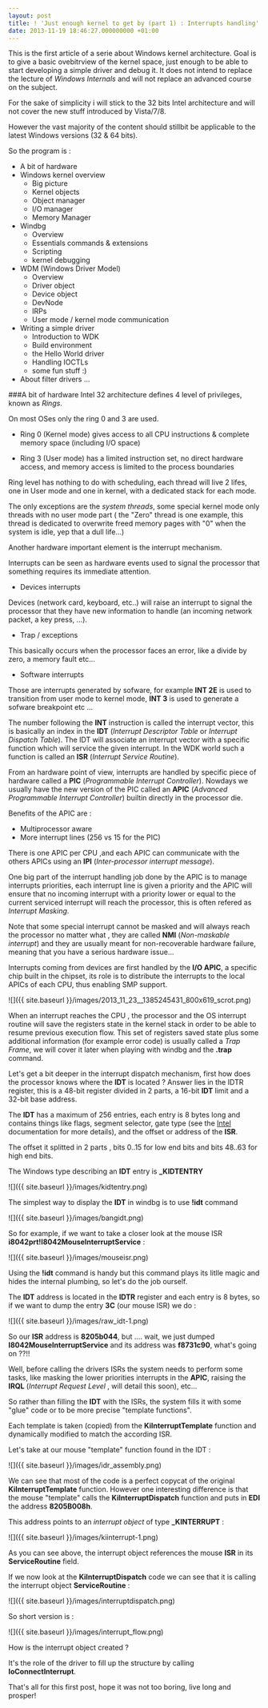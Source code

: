 ```yaml
---
layout: post
title: ! 'Just enough kernel to get by (part 1) : Interrupts handling'
date: 2013-11-19 18:46:27.000000000 +01:00
---
```

This is the first article of a serie about Windows kernel architecture.
Goal is to give a basic ovebitrview of the kernel space, just enough to be able to start developing a simple driver and debug it.
It does not intend to replace the lecture of *Windows Internals* and will not replace an advanced course on the subject.

For the sake of simplicity i will stick to the 32 bits Intel architecture and will not cover the new stuff introduced by Vista/7/8.

However the vast majority of the content should stillbit be applicable to the latest Windows versions (32 & 64 bits).

So the program is :

* A bit of hardware
* Windows kernel overview
	* Big picture
    * Kernel objects
    * Object manager
    * I/O manager
    * Memory Manager
* Windbg
	* Overview
    * Essentials commands & extensions
    * Scripting
    * kernel debugging
* WDM (Windows Driver Model)
	* Overview
	* Driver object
    * Device object
    * DevNode
    * IRPs
    * User mode / kernel mode communication
* Writing a simple driver
	* Introduction to WDK
    * Build environment
    * the Hello World driver
    * Handling IOCTLs
    * some fun stuff :)
* About filter drivers ...
	
    


###A bit of hardware
Intel 32 architecture defines 4 level of privileges, known as *Rings*.

On most OSes only the ring 0 and 3 are used.

*  Ring 0 (Kernel mode) gives access to all CPU instructions & complete memory space (including I/O space)

*  Ring 3 (User mode) has a limited instruction set, no direct hardware access, and memory access is limited to the process boundaries

Ring level has nothing to do with scheduling, each thread will live 2 lifes, one in User mode and one in kernel, with a dedicated stack for each mode.

The only exceptions are the *system threads*, some special kernel mode only threads with no user mode part ( the "Zero" thread is one example, this thread is dedicated to overwrite freed memory pages with "0" when the system is idle, yep that a dull life...)

Another hardware important element is the interrupt mechanism.

Interrupts can be seen as hardware events used to signal the processor that something requires its immediate attention.

* Devices interrupts

Devices (network card, keyboard, etc..) will raise an interrupt to signal the processor that they have new information to handle (an incoming network packet, a key press, ...).

* Trap / exceptions

This basically occurs when the processor faces an error, like a divide by zero, a memory fault etc...

* Software interrupts

Those are interrupts generated by sofware, for example **INT 2E** is used to transition from user mode to kernel mode, **INT 3** is used to generate a sofware breakpoint etc ...

The number following the **INT** instruction is called the interrupt vector, this is basically an index in the **IDT** (*Interrupt Descriptor Table* or *Interrupt Dispatch Table*).
The IDT will associate an interrupt vector with a specific function which will service the given interrupt.
In the WDK world such a function is called an **ISR** (*Interrupt Service Routine*).

From an hardware point of view, interrupts are handled by specific piece of hardware called a **PIC** (*Programmable Interrupt Controller*).
Nowdays we usually have the new version of the PIC called an **APIC** (*Advanced Programmable Interrupt Controller*) builtin directly in the processor die.

Benefits of the APIC are :

* Multiprocessor aware
* More interrupt lines (256 vs 15 for the PIC)

There is one APIC per CPU ,and each APIC can communicate with the others APICs using an **IPI** (*Inter-processor interrupt message*).

One big part of the interrupt handling job done by the APIC is to manage interrupts priorities, each interrupt line is given a priority and the APIC will ensure that no incoming interrupt with a priority lower or equal to the current serviced interrupt will reach the processor, this is often refered as *Interrupt Masking*.

Note that some special interrupt cannot be masked and will always reach the processor no matter what , they are called **NMI** (*Non-maskable interrupt*) and they are usually meant for non-recoverable hardware failure, meaning that you have a serious hardware issue...

Interrupts coming from devices are first handled by the **I/O APIC**, a specific chip built in the chipset, its role is to distribute the interrupts to the local APICs of each CPU, thus enabling SMP support. 


![]({{ site.baseurl }}/images/2013_11_23__1385245431_800x619_scrot.png)

When an interrupt reaches the CPU , the processor and the OS interrupt routine will save the registers state in the kernel stack in order to be able to resume previous execution flow.
This set of registers saved state plus some additional information (for example error code) is usually called a *Trap Frame*, we will cover it later when playing with windbg and the **.trap** command.

Let's get a bit deeper in the interrupt dispatch mechanism, first how does the processor knows where the **IDT** is located ?
Answer lies in the IDTR register, this is a 48-bit register divided in 2 parts, a 16-bit **IDT** limit and a 32-bit base address.

The **IDT** has a maximum of 256 entries, each entry is 8 bytes long and contains things like flags, segment selector, gate type (see the [Intel](http://download.intel.com/design/processor/manuals/253668.pdf)  documentation for more details), and the offset or address of the **ISR**.

The offset it splitted in 2 parts , bits 0..15 for low end bits and bits 48..63 for high end bits.

The Windows type describing an **IDT** entry is **_KIDTENTRY**

![]({{ site.baseurl }}/images/kidtentry.png)

The simplest way to display the **IDT** in windbg is to use **!idt** command

![]({{ site.baseurl }}/images/bangidt.png)

So for example, if we want to take a closer look at the mouse ISR   **i8042prt!I8042MouseInterruptService** : 

![]({{ site.baseurl }}/images/mouseisr.png)


Using the **!idt** command is handy but this command plays its litlle magic and hides the internal plumbing, so let's do the job ourself.

The **IDT** address is located in the **IDTR** register and each entry is 8 bytes, so if we want to dump the entry **3C** (our mouse ISR) we do :

![]({{ site.baseurl }}/images/raw_idt-1.png)


So our **ISR** address is **8205b044**, but .... wait, we just dumped **I8042MouseInterruptService** and its address was **f8731c90**, what's going on ??!!

Well, before calling the drivers ISRs the system needs to perform some tasks, like masking the lower priorities interrupts in the **APIC**, raising the **IRQL** (*Interrupt Request Level* , will detail this soon), etc...

So rather than filling the **IDT** with the ISRs, the system fills it with some "glue" code or to be more precise "template functions".

Each template is taken (copied) from the **KiInterruptTemplate** function and dynamically modified to match the according ISR.

Let's take at our mouse "template" function found in the IDT :

![]({{ site.baseurl }}/images/idr_assembly.png)

We can see that most of the code is a perfect copycat of the original **KiInterruptTemplate** function.
However one interesting difference is that the mouse "template" calls the **KiInterruptDispatch** function and puts in **EDI** the address **8205B008h**.

This address points to an *interrupt object* of type **_KINTERRUPT** :

![]({{ site.baseurl }}/images/kiinterrupt-1.png)

As you can see above, the interrupt object references the mouse **ISR** in its **ServiceRoutine** field.

If we now look at the **KiInterruptDispatch** code we can see that it is calling the interrupt object **ServiceRoutine** :

![]({{ site.baseurl }}/images/interruptdispatch.png)

So short version is :

![]({{ site.baseurl }}/images/interrupt_flow.png)
 
How is the interrupt object created ?

It's the role of the driver to fill up the structure by calling  **IoConnectInterrupt**.

That's all for this first post, hope it was not too boring, live long and prosper!
